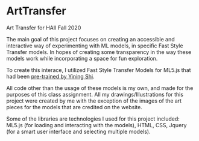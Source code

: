 # ArtTransfer
Art Transfer for HAII Fall 2020 


The main goal of this project focuses on creating an accessible and interactive way of experimenting with ML models, in specific Fast Style Transfer models. In hopes of creating some transparency in the way these models work while incorporating a space for fun exploration. 

To create this interace, I utilized Fast Style Transfer Models for ML5.js that had been [pre-trained by Yining Shi](https://github.com/yining1023/fast_style_transfer_in_ML5/tree/master/models).

All code other than the usage of these models is my own, and made for the purposes of this class assignment. 
All my drawings/Illustrations for this project were created by me with the exception of the images of the art pieces for the models that are credited on the website. 


Some of the libraries are technologies I used for this project included: ML5.js (for loading and interacting with the models), HTML, CSS, Jquery (for a smart user interface and selecting multiple models). 
